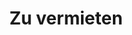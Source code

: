 ---
title: Zu vermieten
menu:
  main:
    weight: 4

description: Wir vermieten Jetskis und Apartments im Zentrum von Balestrand. Perfekt für kurze Tagesausflüge in die Umgebung.
intro: Hier finden Sie eine Übersicht unserer Mietangebote. Auch mit Mietwagen oder Vorschlägen für schöne Tagesausflüge in die Umgebung sind wir behilflich. Senden Sie eine Anfrage per E-Mail oder bei Buchung eines unserer Apartments.
image: /images/jetski/IMG_0834.jpg

items:
- title: Apartments
  desc: Wir vermieten Apartments im Zentrum von Balestrand. Perfekt für kurze Aufenthalte in Balestrand.
  image: 
    src: /images/holmen.jpg

  
  link: 
    href: /de/leiligheter
    text: Sehen Sie hier unsere Wohnungen

- title: Jet-Ski
  desc: 2 stk Sea-Doo SPARK TRIXX 2 persönliche Jetskis zum Mieten im Zentrum von Balestrand. Kontaktieren Sie uns für eine Reservierung.
  images:
    src: /images/jetski/IMG_0834.jpg

  price: "2 Stunden: NOK 1400 - 4 Stunden: NOK 1900 - Preis kann verhandelt werden, wenn kürzere / längere Zeiten gewünscht werden."

---